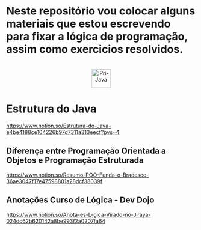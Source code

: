 # Neste repositório vou colocar alguns materiais que estou escrevendo para fixar a lógica de programação, assim como exercicios resolvidos.

<div align= "center"><br>
    <img align="center" alt="Pri-Java" height="50" width="50" src="https://cdn.jsdelivr.net/gh/devicons/devicon/icons/java/java-original.svg">
</div>
   
# Estrutura do Java
https://www.notion.so/Estrutura-do-Java-e4be4188ce104226b97d7311a313eecf?pvs=4
## Diferença entre Programação Orientada a Objetos e Programação Estruturada
https://www.notion.so/Resumo-POO-Funda-o-Bradesco-36ae3047f17e47598801a28dcf38039f
## Anotações Curso de Lógica - Dev Dojo
https://www.notion.so/Anota-es-L-gica-Virado-no-Jiraya-024dc62b620142a8be993f2a0207fa64
  
</div>
